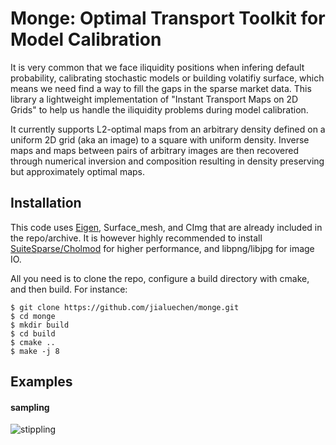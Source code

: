 # Monge: Optimal Transport Toolkit for Model Calibration
It is very common that we face iliquidity positions when infering default probability, calibrating stochastic models or building volatifiy surface, which means we need find a way to fill the gaps in the sparse market data. This library a lightweight implementation of "Instant Transport Maps on 2D Grids" to help us handle the iliquidity problems during model calibration.

It currently supports L2-optimal maps from an arbitrary density defined on a uniform 2D grid (aka an image) to a square with uniform density.
Inverse maps and maps between pairs of arbitrary images are then recovered through numerical inversion and composition resulting in density preserving but approximately optimal maps.

## Installation

This code uses [Eigen](https://eigen.tuxfamily.org), Surface_mesh, and CImg that are already included in the repo/archive.
It is however highly recommended to install [SuiteSparse/Cholmod](http://faculty.cse.tamu.edu/davis/suitesparse.html) for higher performance, and libpng/libjpg for image IO.

All you need is to clone the repo, configure a build directory with cmake, and then build.
For instance:

````
$ git clone https://github.com/jialuechen/monge.git
$ cd monge
$ mkdir build
$ cd build
$ cmake ..
$ make -j 8
````

## Examples

#### sampling

![stippling](https://raw.githubusercontent.com/ggael/otmap/master/data/sampling_julia.png "stippling")

